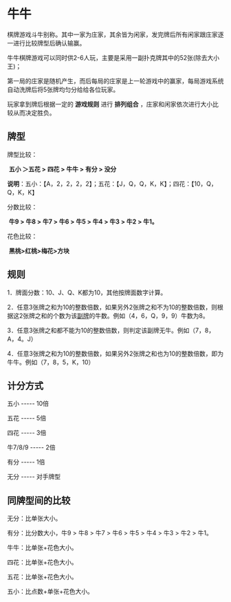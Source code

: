 # 牛牛

棋牌游戏斗牛别称。其中一家为庄家，其余皆为闲家，发完牌后所有闲家跟庄家逐一进行比较牌型后确认输赢。

牛牛棋牌游戏可以同时供2-6人玩，主要是采用一副扑克牌其中的52张(除去大小王)；

第一局的庄家是随机产生，而后每局的庄家是上一轮游戏中的赢家，每局游戏系统自动洗牌后将5张牌均匀分给给各位玩家。

玩家拿到牌后根据一定的 **游戏规则** 进行 **排列组合** ，庄家和闲家依次进行大小比较从而决定胜负。

## 牌型

牌型比较： 

​		**五小 ＞五花 > 四花 > 牛牛 > 有分 > 没分**

​		**说明**：五小：【A，2，2，2，2】；五花：【J，Q，Q，K，K】；四花：【10，Q，Q，K，K】

分数比较：

​		**牛9 > 牛8 > 牛7 > 牛6 > 牛5 > 牛4 > 牛3 > 牛2 > 牛1。**

花色比较：

​		**黑桃>红桃>梅花>方块**

## 规则

1．牌面分数：10、J、Q、K都为10，其他按牌面数字计算。

2．任意3张牌之和为10的整数倍数，如果另外2张牌之和不为10的整数倍数，则根据这2张牌之和的个数为该[副牌](https://baike.baidu.com/item/副牌/9673783?fromModule=lemma_inlink)的牛数。例如（4，6，Q，9，9）牛数为8。

3．任意3张牌之和都不能为10的整数倍数，则判定该副牌无牛。例如（7，8，A，4。J）

4．任意3张牌之和为10的整数倍数，如果另外2张牌之和也为10的整数倍数，即为牛牛。例如（7，8，5，K，10）

## 计分方式

五小			-----	10倍

五花			-----	5倍

四花			-----	3倍

牛7/8/9	   -----	2倍

有分			-----	1倍

无分			-----	对手牌型

## 同牌型间的比较

无分：比单张大小。

有分：比分数大小，牛9 > 牛8 > 牛7 > 牛6 > 牛5 > 牛4 > 牛3 > 牛2 > 牛1。

牛牛：比单张+花色大小。

四花：比单张+花色大小。

五花：比单张+花色大小。

五小：比点数+单张+花色大小。
